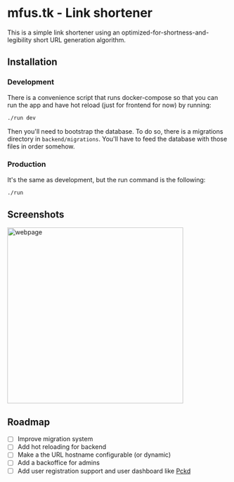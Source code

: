 # mfus.tk - Link shortener

This is a simple link shortener using an optimized-for-shortness-and-legibility short URL generation algorithm.

## Installation

### Development

There is a convenience script that runs docker-compose so that you can run the app and have hot reload (just for frontend for now) by running:

```sh
./run dev
```

Then you'll need to bootstrap the database. To do so, there is a migrations directory in `backend/migrations`. You'll have to feed the database with those files in order somehow.

### Production

It's the same as development, but the run command is the following:

```sh
./run
```

## Screenshots
<img src="https://i.imgur.com/7lBnqIA.png" alt="webpage" width="400">

## Roadmap

- [ ] Improve migration system
- [ ] Add hot reloading for backend
- [ ] Make a the URL hostname configurable (or dynamic)
- [ ] Add a backoffice for admins
- [ ] Add user registration support and user dashboard like [Pckd](https://github.com/Just-Moh-it/Pckd)
